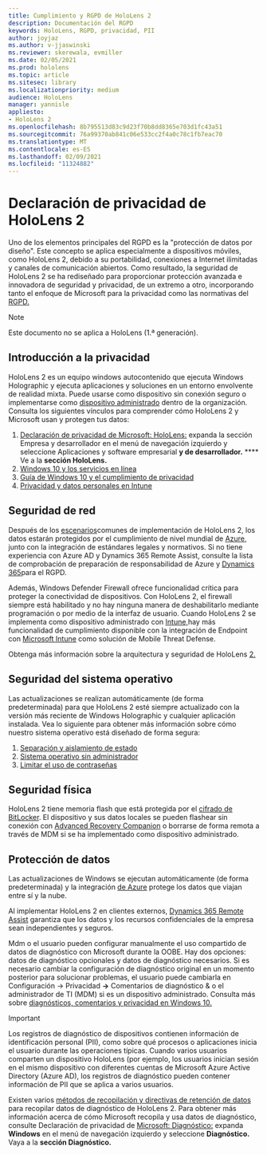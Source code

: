 ```yaml
---
title: Cumplimiento y RGPD de HoloLens 2
description: Documentación del RGPD
keywords: HoloLens, RGPD, privacidad, PII
author: joyjaz
ms.author: v-jjaswinski
ms.reviewer: skerewala, evmiller
ms.date: 02/05/2021
ms.prod: hololens
ms.topic: article
ms.sitesec: library
ms.localizationpriority: medium
audience: HoloLens
manager: yannisle
appliesto:
- HoloLens 2
ms.openlocfilehash: 8b795513d83c9d23f70b8dd8365e703d1fc43a51
ms.sourcegitcommit: 76a99370ab841c06e533cc2f4a0c78c1fb7eac70
ms.translationtype: MT
ms.contentlocale: es-ES
ms.lasthandoff: 02/09/2021
ms.locfileid: "11324882"
---
```

# Declaración de privacidad de HoloLens 2

Uno de los elementos principales del RGPD es la "protección de datos por diseño". Este concepto se aplica especialmente a dispositivos móviles, como HoloLens 2, debido a su portabilidad, conexiones a Internet ilimitadas y canales de comunicación abiertos. Como resultado, la seguridad de [](https://docs.microsoft.com/hololens/security-architecture) HoloLens 2 se ha rediseñado para proporcionar protección avanzada e innovadora de seguridad y privacidad, de un extremo a otro, incorporando tanto el enfoque de Microsoft para la privacidad como las normativas del [RGPD.](https://privacy.microsoft.com/)

 >[!NOTE]
> Este documento no se aplica a HoloLens (1.ª generación).

## Introducción a la privacidad

HoloLens 2 es un equipo windows autocontenido que ejecuta Windows Holographic y ejecuta aplicaciones y soluciones en un entorno envolvente de realidad mixta. Puede usarse como dispositivo sin conexión seguro o implementarse como [dispositivo administrado](https://docs.microsoft.com/mem/intune/fundamentals/windows-holographic-for-business) dentro de la organización. Consulta los siguientes vínculos para comprender cómo HoloLens 2 y Microsoft usan y protegen tus datos:
1. [Declaración de privacidad de Microsoft: HoloLens:](https://privacy.microsoft.com/privacystatement) expanda la sección Empresa y desarrollador en el menú de navegación izquierdo y seleccione Aplicaciones y software empresarial **y de desarrollador.** **** Ve a la **sección HoloLens.**
2.  [Windows 10 y los servicios en línea](https://privacy.microsoft.com/windows10privacy)
3.  [Guía de Windows 10 y el cumplimiento de privacidad](https://docs.microsoft.com/windows/privacy/windows-10-and-privacy-compliance)
4.  [Privacidad y datos personales en Intune](https://docs.microsoft.com/mem/intune/protect/privacy-personal-data)

## Seguridad de red
Después de los [escenarios](https://docs.microsoft.com/hololens/common-scenarios)comunes de implementación de HoloLens 2, los datos estarán protegidos por el cumplimiento de nivel mundial de [Azure,](https://docs.microsoft.com/azure/compliance/) junto con la integración de estándares legales y normativos. Si no tiene experiencia con Azure AD y Dynamics 365 Remote Assist, consulte la lista de comprobación de preparación de responsabilidad de Azure y [Dynamics 365](https://docs.microsoft.com/compliance/regulatory/gdpr-arc-azure-dynamics)para el RGPD.

Además, Windows Defender Firewall ofrece funcionalidad crítica para proteger la conectividad de dispositivos. Con HoloLens 2, el firewall siempre está habilitado y no hay ninguna manera de deshabilitarlo mediante programación o por medio de la interfaz de usuario. Cuando HoloLens 2 se implementa como dispositivo administrado con [Intune,](https://docs.microsoft.com/mem/intune/protect/device-compliance-get-started)hay más funcionalidad de cumplimiento disponible con la integración de Endpoint con [Microsoft Intune](https://docs.microsoft.com/mem/intune/protect/advanced-threat-protection) como solución de Mobile Threat Defense. 

Obtenga más información sobre la arquitectura y seguridad de HoloLens [2.](https://docs.microsoft.com/hololens/security-architecture)

## Seguridad del sistema operativo
Las actualizaciones se realizan automáticamente (de forma predeterminada) para que HoloLens 2 esté siempre actualizado con la versión más reciente de Windows Holographic y cualquier aplicación instalada. Vea lo siguiente para obtener más información sobre cómo nuestro sistema operativo está diseñado de forma segura:
1. [Separación y aislamiento de estado](https://docs.microsoft.com/hololens/security-state-separation-isolation)
1. [Sistema operativo sin administrador](https://docs.microsoft.com/hololens/security-adminless-os)
1. [Limitar el uso de contraseñas](https://docs.microsoft.com/hololens/security-limiting-password-use)

## Seguridad física
HoloLens 2 tiene memoria flash que está protegida por el [cifrado de BitLocker](https://docs.microsoft.com/hololens/security-encryption-data-protection). El dispositivo y sus datos locales se pueden flashear sin conexión con [Advanced Recovery Companion](https://www.microsoft.com/p/advanced-recovery-companion/9p74z35sfrs8#activetab=pivot:overviewtab) o borrarse de forma remota a través de MDM si se ha implementado como dispositivo administrado.

## Protección de datos
Las actualizaciones de Windows se ejecutan automáticamente (de forma predeterminada) y la integración [de Azure](https://docs.microsoft.com/hololens/security-encryption-data-protection#Azure-integration) protege los datos que viajan entre sí y la nube. 

Al implementar HoloLens 2 en clientes externos, [Dynamics 365 Remote Assist](https://docs.microsoft.com/hololens/hololens2-deployment-guide) garantiza que los datos y los recursos confidenciales de la empresa sean independientes y seguros. 

Mdm o el usuario pueden configurar manualmente el uso compartido de datos de diagnóstico con Microsoft durante la OOBE. Hay dos opciones: datos de diagnóstico opcionales y datos de diagnóstico necesarios. Si es necesario cambiar la configuración de diagnóstico original en un momento posterior para solucionar problemas, el usuario puede cambiarla en Configuración -> Privacidad **->** Comentarios de diagnóstico & o el administrador de TI (MDM) si es un dispositivo administrado. Consulta más sobre [diagnósticos, comentarios y privacidad en Windows 10.](https://support.microsoft.com/windows/diagnostics-feedback-and-privacy-in-windows-10-28808a2b-a31b-dd73-dcd3-4559a5199319)

> [!Important]
> Los registros de diagnóstico de dispositivos contienen información de identificación personal (PII), como sobre qué procesos o aplicaciones inicia el usuario durante las operaciones típicas. Cuando varios usuarios comparten un dispositivo HoloLens (por ejemplo, los usuarios inician sesión en el mismo dispositivo con diferentes cuentas de Microsoft Azure Active Directory (Azure AD), los registros de diagnóstico pueden contener información de PII que se aplica a varios usuarios.

 

Existen varios [métodos de recopilación y directivas de retención de datos](https://docs.microsoft.com/hololens/hololens-diagnostic-logs) para recopilar datos de diagnóstico de HoloLens 2.  Para obtener más información acerca de cómo Microsoft recopila y usa datos de diagnóstico, consulte Declaración de privacidad de [Microsoft: Diagnóstico:](https://privacy.microsoft.com/privacystatement) expanda **Windows** en el menú de navegación izquierdo y seleccione **Diagnóstico.** Vaya a la **sección Diagnóstico.**
